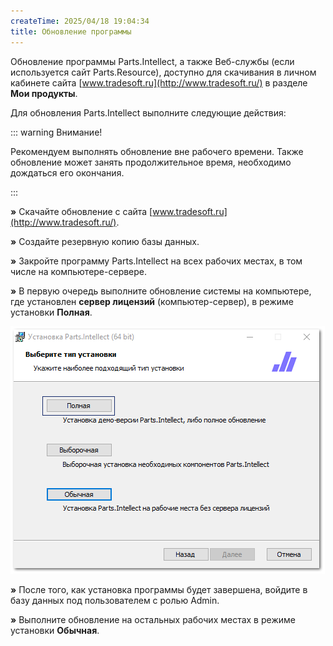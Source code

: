 ```yaml
---
createTime: 2025/04/18 19:04:34
title: Обновление программы
---
```

Обновление программы Parts.Intellect, а также Веб-службы (если используется сайт Parts.Resource), доступно для скачивания в личном кабинете сайта [www.tradesoft.ru](http://www.tradesoft.ru/) в разделе **Мои продукты**.

Для обновления Parts.Intellect выполните следующие действия:

::: warning Внимание!

Рекомендуем выполнять обновление вне рабочего времени. Также обновление может занять продолжительное время, необходимо дождаться его окончания.

:::

**»** Скачайте обновление с сайта [www.tradesoft.ru](http://www.tradesoft.ru/).

**»** Создайте резервную копию базы данных.

**»** Закройте программу Parts.Intellect на всех рабочих местах, в том числе на компьютере-сервере.

**»** В первую очередь выполните обновление системы на компьютере, где установлен **сервер лицензий** (компьютер-сервер), в режиме установки **Полная**.

![](../../assets/guide/Aspose.Words.6f13226c-9016-4dda-be57-653ed66d987a.030.png)

**»** После того, как установка программы будет завершена, войдите в базу данных под пользователем с ролью Admin.

**»** Выполните обновление на остальных рабочих местах в режиме установки **Обычная**.